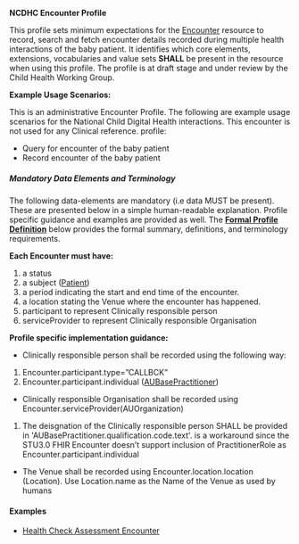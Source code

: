 **NCDHC Encounter Profile**

This profile sets minimum expectations for the [Encounter] resource to record, search and fetch encounter details recorded during multiple health interactions of the baby patient. It identifies which core elements, extensions, vocabularies and value sets **SHALL** be present in the resource when using this profile. The profile is at draft stage and under review by the Child Health Working Group. 

**Example Usage Scenarios:**

This is an administrative Encounter Profile. The following are example usage scenarios for the National Child Digital Health interactions. This encounter is not used for any Clinical reference. 
profile:

-   Query for  encounter of the baby patient
-   Record encounter of the baby patient

##### Mandatory Data Elements and Terminology


The following data-elements are mandatory (i.e data MUST be present). These are presented below in a simple human-readable explanation. Profile specific guidance and examples are provided as well.  The [**Formal Profile Definition**](#profile) below provides the  formal summary, definitions, and  terminology requirements.  

**Each Encounter must have:**

1.  a status
1.  a subject ([Patient])
1.  a period  indicating the start and end time of the encounter.
1.  a location stating the Venue where the encounter has happened. 
1.  participant to represent Clinically responsible person 
1.  serviceProvider to represent Clinically responsible Organisation   

**Profile specific implementation guidance:**

* Clinically responsible person shall be recorded using the following way:
1.  Encounter.participant.type=”CALLBCK”
1.  Encounter.participant.individual ([AUBasePractitioner])
* Clinically responsible Organisation shall be recorded using Encounter.serviceProvider(AUOrganization)
1. The deisgnation of the Clinically responsible person SHALL be provided in  'AUBasePractitioner.qualification.code.text'. is a workaround since the STU3.0 FHIR Encounter doesn’t support inclusion of PractitionerRole as Encounter.participant.individual 
* The Venue shall be recorded using Encounter.location.location (Location). Use Location.name as the Name of the Venue as used by humans


#### Examples

- [Health Check Assessment Encounter](ncdhc-encounter-example.html)

[AUBasePractitioner]: http://hl7.org.au/fhir/base/aubase1.1/StructureDefinition-au-practitioner.html
[Encounter]: http://hl7.org/fhir/encounter.html
[extensible]: http://hl7.org/fhir/terminologies.html#extensible
[General Guidance Section]: definitions.html


[Patient]: http://build.fhir.org/ig/hl7au/au-fhir-childhealth/StructureDefinition-ncdhc-patient-baby.html	